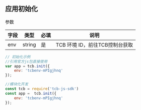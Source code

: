 ## 应用初始化

参数

| 字段 | 类型 | 必填 | 说明|
| --- | --- | --- | --- |
| env | string | 是 | TCB 环境 ID，前往TCB控制台获取|

```javascript
// 初始化示例
//引用官方js包直接使用
var app = tcb.init({
    env: 'tcbenv-mPIgjhnq'
});

//模块化开发
const tcb = require('tcb-js-sdk')
const app =  tcb.init({
    env: 'tcbenv-mPIgjhnq'
});
```